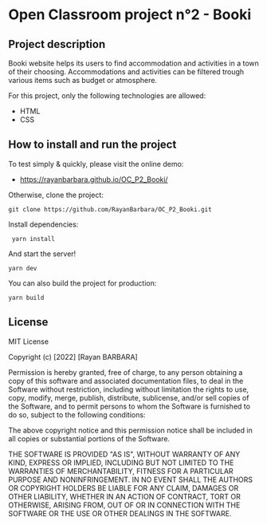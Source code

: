 # Open Classroom project n°2 - Booki

## Project description
Booki website helps its users to find accommodation and activities in a town of their choosing. Accommodations and activities can be filtered trough various items such as budget or atmosphere.

For this project, only the following technologies are allowed:

- HTML
- CSS

## How to install and run the project

To test simply & quickly, please visit the online demo: 
- https://rayanbarbara.github.io/OC_P2_Booki/

Otherwise, clone the project:
```terminal
git clone https://github.com/RayanBarbara/OC_P2_Booki.git
```

Install dependencies:
```terminal
 yarn install
```

And start the server!
```terminal
yarn dev
```

You can also build the project for production:
```terminal
yarn build
```

## License

MIT License

Copyright (c) [2022] [Rayan BARBARA]

Permission is hereby granted, free of charge, to any person obtaining a copy
of this software and associated documentation files, to deal
in the Software without restriction, including without limitation the rights
to use, copy, modify, merge, publish, distribute, sublicense, and/or sell
copies of the Software, and to permit persons to whom the Software is
furnished to do so, subject to the following conditions:

The above copyright notice and this permission notice shall be included in all
copies or substantial portions of the Software.

THE SOFTWARE IS PROVIDED "AS IS", WITHOUT WARRANTY OF ANY KIND, EXPRESS OR
IMPLIED, INCLUDING BUT NOT LIMITED TO THE WARRANTIES OF MERCHANTABILITY,
FITNESS FOR A PARTICULAR PURPOSE AND NONINFRINGEMENT. IN NO EVENT SHALL THE
AUTHORS OR COPYRIGHT HOLDERS BE LIABLE FOR ANY CLAIM, DAMAGES OR OTHER
LIABILITY, WHETHER IN AN ACTION OF CONTRACT, TORT OR OTHERWISE, ARISING FROM,
OUT OF OR IN CONNECTION WITH THE SOFTWARE OR THE USE OR OTHER DEALINGS IN THE
SOFTWARE.
